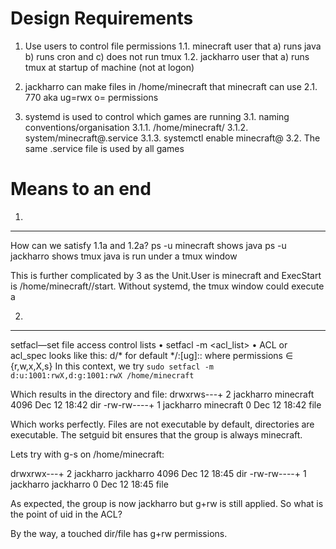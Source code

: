 Design Requirements
===================
1. Use users to control file permissions
    1.1. minecraft user that a) runs java b) runs cron and c) does not run tmux
    1.2. jackharro user that a) runs tmux at startup of machine (not at logon)

2. jackharro can make files in /home/minecraft that minecraft can use
    2.1. 770 aka ug=rwx o= permissions

3. systemd is used to control which games are running
    3.1. naming conventions/organisation
        3.1.1. /home/minecraft/<game>
        3.1.2. system/minecraft@.service
        3.1.3. systemctl enable minecraft@<game>
    3.2. The same .service file is used by all games


Means to an end
===============

1.
---
How can we satisfy 1.1a and 1.2a?
ps -u minecraft shows java
ps -u jackharro shows tmux
java is run under a tmux window

This is further complicated by 3 as the Unit.User is minecraft and ExecStart is /home/minecraft/<game>/start. Without systemd, the tmux window could execute a 

2.
---

setfacl—set file access control lists
    • setfacl -m <acl\_list> <file>
    • ACL or acl\_spec looks like this:
        d/* for default \*/:[ug]:<uid>:<permissions>
        where permissions ∈ {r,w,x,X,s}
In this context, we try `sudo setfacl -m d:u:1001:rwX,d:g:1001:rwX /home/minecraft`

Which results in the directory and file:
drwxrws---+ 2 jackharro minecraft 4096 Dec 12 18:42 dir
-rw-rw----+ 1 jackharro minecraft    0 Dec 12 18:42 file

Which works perfectly. Files are not executable by default, directories are executable. The setguid bit ensures that the group is always minecraft.

Lets try with g-s on /home/minecraft:

drwxrwx---+ 2 jackharro jackharro 4096 Dec 12 18:45 dir
-rw-rw----+ 1 jackharro jackharro    0 Dec 12 18:45 file


As expected, the group is now jackharro but g+rw is still applied. So what is the point of uid in the ACL?

By the way, a touched dir/file has g+rw permissions.
